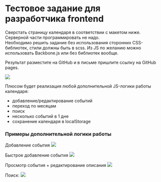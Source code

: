 Тестовое задание для разработчика frontend
==========================================

Сверстать страницу календаря в соответствии с макетом ниже.  
Серверной части программировать не надо.  
Необходимо решить задание без использования сторонних CSS-библиотек, стили должны быть в scss.
Из JS по желанию можно использовать Backbone.js или без библиотек вообще.

Результат разместите на GitHub и в письме пришлите ссылку на GitHub pages.

![](mockups/Calendar-HW-01.png)

Плюсом будет реализация любой дополнительной JS-логики работы календаря:
 * добавление/редактирование событий
 * переход по месяцам
 * поиск
 * несколько событий в 1 дне
 * сохранение календаря в localStorage

### Примеры дополнительной логики работы

Добавление события
![](mockups/Calendar-HW-05.png)

Быстрое добавление события
![](mockups/Calendar-HW-02.png)

Просмотр события + редактирование описания
![](mockups/Calendar-HW-04.png)

Поиск:
![](mockups/Calendar-HW-07.png)





